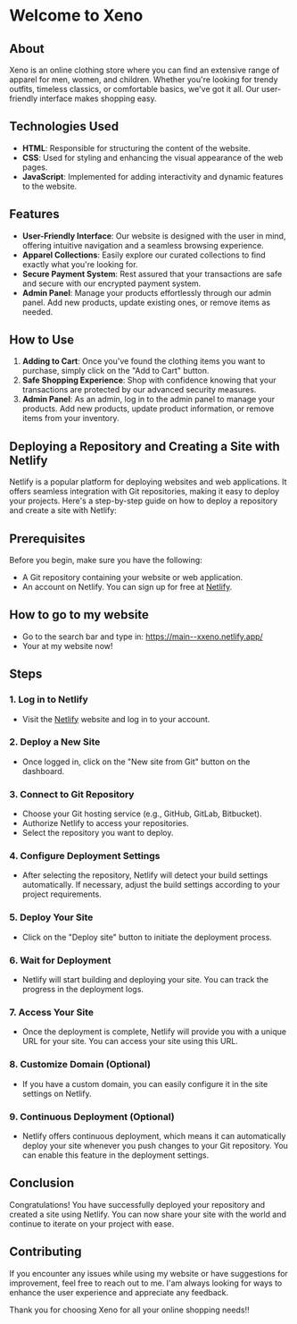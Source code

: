 # Welcome to Xeno

## About

Xeno is an online clothing store where you can find an extensive range of apparel for men, women, and children. Whether you're looking for trendy outfits, timeless classics, or comfortable basics, we've got it all. Our user-friendly interface makes shopping easy.

## Technologies Used

- **HTML**: Responsible for structuring the content of the website.
- **CSS**: Used for styling and enhancing the visual appearance of the web pages.
- **JavaScript**: Implemented for adding interactivity and dynamic features to the website.

## Features

- **User-Friendly Interface**: Our website is designed with the user in mind, offering intuitive navigation and a seamless browsing experience.
- **Apparel Collections**: Easily explore our curated collections to find exactly what you're looking for.
- **Secure Payment System**: Rest assured that your transactions are safe and secure with our encrypted payment system.
- **Admin Panel**: Manage your products effortlessly through our admin panel. Add new products, update existing ones, or remove items as needed.

## How to Use

1. **Adding to Cart**: Once you've found the clothing items you want to purchase, simply click on the "Add to Cart" button.
2. **Safe Shopping Experience**: Shop with confidence knowing that your transactions are protected by our advanced security measures.
3. **Admin Panel**: As an admin, log in to the admin panel to manage your products. Add new products, update product information, or remove items from your inventory.

## Deploying a Repository and Creating a Site with Netlify

Netlify is a popular platform for deploying websites and web applications. It offers seamless integration with Git repositories, making it easy to deploy your projects. Here's a step-by-step guide on how to deploy a repository and create a site with Netlify:

## Prerequisites

Before you begin, make sure you have the following:

- A Git repository containing your website or web application.
- An account on Netlify. You can sign up for free at [Netlify](https://www.netlify.com/).

## How to go to my website
- Go to the search bar and type in: https://main--xxeno.netlify.app/
- Your at my website now!

## Steps

### 1. Log in to Netlify

- Visit the [Netlify](https://www.netlify.com/) website and log in to your account.

### 2. Deploy a New Site

- Once logged in, click on the "New site from Git" button on the dashboard.

### 3. Connect to Git Repository

- Choose your Git hosting service (e.g., GitHub, GitLab, Bitbucket).
- Authorize Netlify to access your repositories.
- Select the repository you want to deploy.

### 4. Configure Deployment Settings

- After selecting the repository, Netlify will detect your build settings automatically. If necessary, adjust the build settings according to your project requirements.

### 5. Deploy Your Site

- Click on the "Deploy site" button to initiate the deployment process.

### 6. Wait for Deployment

- Netlify will start building and deploying your site. You can track the progress in the deployment logs.

### 7. Access Your Site

- Once the deployment is complete, Netlify will provide you with a unique URL for your site. You can access your site using this URL.

### 8. Customize Domain (Optional)

- If you have a custom domain, you can easily configure it in the site settings on Netlify.

### 9. Continuous Deployment (Optional)

- Netlify offers continuous deployment, which means it can automatically deploy your site whenever you push changes to your Git repository. You can enable this feature in the deployment settings.

## Conclusion

Congratulations! You have successfully deployed your repository and created a site using Netlify. You can now share your site with the world and continue to iterate on your project with ease.


## Contributing

If you encounter any issues while using my website or have suggestions for improvement, feel free to reach out to me. I'am always looking for ways to enhance the user experience and appreciate any feedback.

Thank you for choosing Xeno for all your online shopping needs!!
